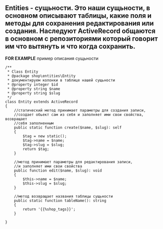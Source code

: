 Entities - сущьности. Это наши сущьности, в основном описывают таблицы,
какие поля и методы для сохранения редактирования или создания.
Наследуют ActiveRecord общаются в основном с репозиториями который
говорит им что вытянуть и что когда сохранить.
----------
**FOR EXAMPLE** пример описания сущьности
```
/**
 * Class Entity
 * @package shop\entities\Entity
 * документируем колонки в таблице нашей сущьности
 * @property integer $id
 * @property string $name
 * @property string $slug
 */
class Entity extends ActiveRecord
{
    //статический метод принимает параметры для создания записи,
    //создает обьект сам из себя и заполняет ими свои свойства, возвращает
    //себя заполненным 
    public static function create($name, $slug): self
    {
        $tag = new static();
        $tag->name = $name;
        $tag->slug = $slug;
        return $tag;
    }

    //метод принимает параметры для редактирования записи,
    //и заполняет ими свои свойства
    public function edit($name, $slug): void
    {
        $this->name = $name;
        $this->slug = $slug;
    }

    //метод возвращает названия таблицы сущьности
    public static function tableName(): string
    {
        return '{{%shop_tags}}';
    }

}
```